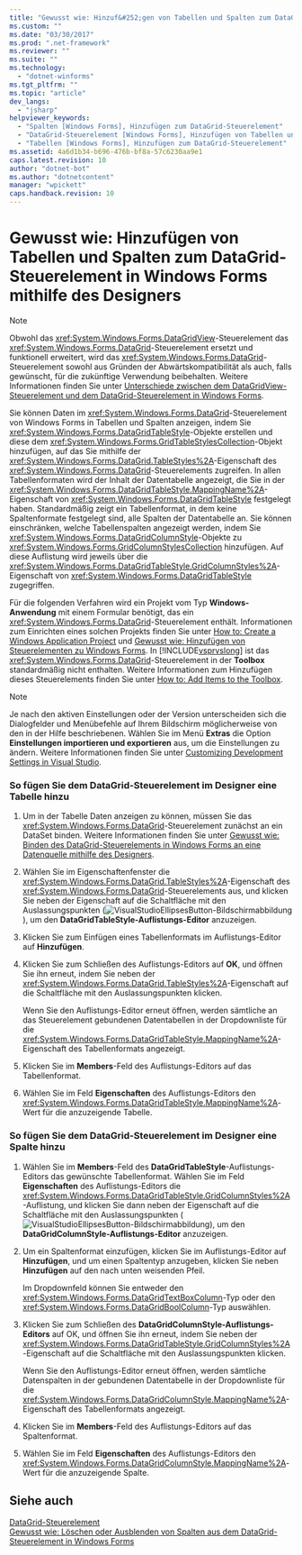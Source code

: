 ```yaml
---
title: "Gewusst wie: Hinzuf&#252;gen von Tabellen und Spalten zum DataGrid-Steuerelement in Windows&#160;Forms mithilfe des Designers | Microsoft Docs"
ms.custom: ""
ms.date: "03/30/2017"
ms.prod: ".net-framework"
ms.reviewer: ""
ms.suite: ""
ms.technology: 
  - "dotnet-winforms"
ms.tgt_pltfrm: ""
ms.topic: "article"
dev_langs: 
  - "jsharp"
helpviewer_keywords: 
  - "Spalten [Windows Forms], Hinzufügen zum DataGrid-Steuerelement"
  - "DataGrid-Steuerelement [Windows Forms], Hinzufügen von Tabellen und Spalten"
  - "Tabellen [Windows Forms], Hinzufügen zum DataGrid-Steuerelement"
ms.assetid: 4a6d1b34-b696-476b-bf8a-57c6230aa9e1
caps.latest.revision: 10
author: "dotnet-bot"
ms.author: "dotnetcontent"
manager: "wpickett"
caps.handback.revision: 10
---
```

# Gewusst wie: Hinzuf&#252;gen von Tabellen und Spalten zum DataGrid-Steuerelement in Windows&#160;Forms mithilfe des Designers
> [!NOTE]
>  Obwohl das <xref:System.Windows.Forms.DataGridView>\-Steuerelement das <xref:System.Windows.Forms.DataGrid>\-Steuerelement ersetzt und funktionell erweitert, wird das <xref:System.Windows.Forms.DataGrid>\-Steuerelement sowohl aus Gründen der Abwärtskompatibilität als auch, falls gewünscht, für die zukünftige Verwendung beibehalten.  Weitere Informationen finden Sie unter [Unterschiede zwischen dem DataGridView\-Steuerelement und dem DataGrid\-Steuerelement in Windows Forms](../../../../docs/framework/winforms/controls/differences-between-the-windows-forms-datagridview-and-datagrid-controls.md).  
  
 Sie können Daten im <xref:System.Windows.Forms.DataGrid>\-Steuerelement von Windows Forms in Tabellen und Spalten anzeigen, indem Sie <xref:System.Windows.Forms.DataGridTableStyle>\-Objekte erstellen und diese dem <xref:System.Windows.Forms.GridTableStylesCollection>\-Objekt hinzufügen, auf das Sie mithilfe der <xref:System.Windows.Forms.DataGrid.TableStyles%2A>\-Eigenschaft des <xref:System.Windows.Forms.DataGrid>\-Steuerelements zugreifen.  In allen Tabellenformaten wird der Inhalt der Datentabelle angezeigt, die Sie in der <xref:System.Windows.Forms.DataGridTableStyle.MappingName%2A>\-Eigenschaft von <xref:System.Windows.Forms.DataGridTableStyle> festgelegt haben.  Standardmäßig zeigt ein Tabellenformat, in dem keine Spaltenformate festgelegt sind, alle Spalten der Datentabelle an.  Sie können einschränken, welche Tabellenspalten angezeigt werden, indem Sie <xref:System.Windows.Forms.DataGridColumnStyle>\-Objekte zu <xref:System.Windows.Forms.GridColumnStylesCollection> hinzufügen. Auf diese Auflistung wird jeweils über die <xref:System.Windows.Forms.DataGridTableStyle.GridColumnStyles%2A>\-Eigenschaft von <xref:System.Windows.Forms.DataGridTableStyle> zugegriffen.  
  
 Für die folgenden Verfahren wird ein Projekt vom Typ **Windows\-Anwendung** mit einem Formular benötigt, das ein <xref:System.Windows.Forms.DataGrid>\-Steuerelement enthält.  Informationen zum Einrichten eines solchen Projekts finden Sie unter [How to: Create a Windows Application Project](http://msdn.microsoft.com/de-de/b2f93fed-c635-4705-8d0e-cf079a264efa) und [Gewusst wie: Hinzufügen von Steuerelementen zu Windows Forms](../../../../docs/framework/winforms/controls/how-to-add-controls-to-windows-forms.md).  In [!INCLUDE[vsprvslong](../../../../includes/vsprvslong-md.md)] ist das <xref:System.Windows.Forms.DataGrid>\-Steuerelement in der **Toolbox** standardmäßig nicht enthalten.  Weitere Informationen zum Hinzufügen dieses Steuerelements finden Sie unter [How to: Add Items to the Toolbox](http://msdn.microsoft.com/de-de/458e119e-17fe-450b-b889-e31c128bd7e0).  
  
> [!NOTE]
>  Je nach den aktiven Einstellungen oder der Version unterscheiden sich die Dialogfelder und Menübefehle auf Ihrem Bildschirm möglicherweise von den in der Hilfe beschriebenen.  Wählen Sie im Menü **Extras** die Option **Einstellungen importieren und exportieren** aus, um die Einstellungen zu ändern.  Weitere Informationen finden Sie unter [Customizing Development Settings in Visual Studio](http://msdn.microsoft.com/de-de/22c4debb-4e31-47a8-8f19-16f328d7dcd3).  
  
### So fügen Sie dem DataGrid\-Steuerelement im Designer eine Tabelle hinzu  
  
1.  Um in der Tabelle Daten anzeigen zu können, müssen Sie das <xref:System.Windows.Forms.DataGrid>\-Steuerelement zunächst an ein DataSet binden.  Weitere Informationen finden Sie unter [Gewusst wie: Binden des DataGrid\-Steuerelements in Windows Forms an eine Datenquelle mithilfe des Designers](../../../../docs/framework/winforms/controls/bind-wf-datagrid-control-to-a-data-source-using-the-designer.md).  
  
2.  Wählen Sie im Eigenschaftenfenster die <xref:System.Windows.Forms.DataGrid.TableStyles%2A>\-Eigenschaft des <xref:System.Windows.Forms.DataGrid>\-Steuerelements aus, und klicken Sie neben der Eigenschaft auf die Schaltfläche mit den Auslassungspunkten \(![VisualStudioEllipsesButton&#45;Bildschirmabbildung](../../../../docs/framework/winforms/media/vbellipsesbutton.png "vbEllipsesButton")\), um den **DataGridTableStyle\-Auflistungs\-Editor** anzuzeigen.  
  
3.  Klicken Sie zum Einfügen eines Tabellenformats im Auflistungs\-Editor auf **Hinzufügen**.  
  
4.  Klicken Sie zum Schließen des Auflistungs\-Editors auf **OK**, und öffnen Sie ihn erneut, indem Sie neben der <xref:System.Windows.Forms.DataGrid.TableStyles%2A>\-Eigenschaft auf die Schaltfläche mit den Auslassungspunkten klicken.  
  
     Wenn Sie den Auflistungs\-Editor erneut öffnen, werden sämtliche an das Steuerelement gebundenen Datentabellen in der Dropdownliste für die <xref:System.Windows.Forms.DataGridTableStyle.MappingName%2A>\-Eigenschaft des Tabellenformats angezeigt.  
  
5.  Klicken Sie im **Members**\-Feld des Auflistungs\-Editors auf das Tabellenformat.  
  
6.  Wählen Sie im Feld **Eigenschaften** des Auflistungs\-Editors den <xref:System.Windows.Forms.DataGridTableStyle.MappingName%2A>\-Wert für die anzuzeigende Tabelle.  
  
### So fügen Sie dem DataGrid\-Steuerelement im Designer eine Spalte hinzu  
  
1.  Wählen Sie im **Members**\-Feld des **DataGridTableStyle**\-Auflistungs\-Editors das gewünschte Tabellenformat.  Wählen Sie im Feld **Eigenschaften** des Auflistungs\-Editors die <xref:System.Windows.Forms.DataGridTableStyle.GridColumnStyles%2A>\-Auflistung, und klicken Sie dann neben der Eigenschaft auf die Schaltfläche mit den Auslassungspunkten \(![VisualStudioEllipsesButton&#45;Bildschirmabbildung](../../../../docs/framework/winforms/media/vbellipsesbutton.png "vbEllipsesButton")\), um den **DataGridColumnStyle\-Auflistungs\-Editor** anzuzeigen.  
  
2.  Um ein Spaltenformat einzufügen, klicken Sie im Auflistungs\-Editor auf **Hinzufügen**, und um einen Spaltentyp anzugeben, klicken Sie neben **Hinzufügen** auf den nach unten weisenden Pfeil.  
  
     Im Dropdownfeld können Sie entweder den <xref:System.Windows.Forms.DataGridTextBoxColumn>\-Typ oder den <xref:System.Windows.Forms.DataGridBoolColumn>\-Typ auswählen.  
  
3.  Klicken Sie zum Schließen des **DataGridColumnStyle\-Auflistungs\-Editors** auf OK, und öffnen Sie ihn erneut, indem Sie neben der <xref:System.Windows.Forms.DataGridTableStyle.GridColumnStyles%2A>\-Eigenschaft auf die Schaltfläche mit den Auslassungspunkten klicken.  
  
     Wenn Sie den Auflistungs\-Editor erneut öffnen, werden sämtliche Datenspalten in der gebundenen Datentabelle in der Dropdownliste für die <xref:System.Windows.Forms.DataGridColumnStyle.MappingName%2A>\-Eigenschaft des Tabellenformats angezeigt.  
  
4.  Klicken Sie im **Members**\-Feld des Auflistungs\-Editors auf das Spaltenformat.  
  
5.  Wählen Sie im Feld **Eigenschaften** des Auflistungs\-Editors den <xref:System.Windows.Forms.DataGridColumnStyle.MappingName%2A>\-Wert für die anzuzeigende Spalte.  
  
## Siehe auch  
 [DataGrid\-Steuerelement](../../../../docs/framework/winforms/controls/datagrid-control-windows-forms.md)   
 [Gewusst wie: Löschen oder Ausblenden von Spalten aus dem DataGrid\-Steuerelement in Windows Forms](../../../../docs/framework/winforms/controls/how-to-delete-or-hide-columns-in-the-windows-forms-datagrid-control.md)